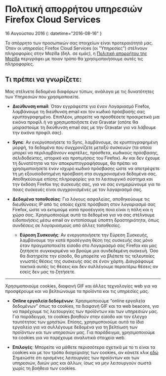 # Πολιτική απορρήτου υπηρεσιών Firefox Cloud Services

16 Αυγούστου 2016
{: datetime="2016-08-16" }

Το απόρρητο των προσωπικών σας στοιχείων είναι προτεραιότητά μας. Όταν οι υπηρεσίες Firefox Cloud Services (οι "Υπηρεσίες") στέλνουν πληροφορίες στην Mozilla (δηλ. σε εμάς), η [Πολιτική απορρήτου της Mozilla](https://www.mozilla.org/privacy/) περιγράφει με ποιον τρόπο θα χρησιμοποιήσουμε αυτές τις πληροφορίες.

## Τι πρέπει να γνωρίζετε:

Μας στέλνετε δεδομένα διαφόρων τύπων, ανάλογα με τις δυνατότητες των Υπηρεσιών που χρησιμοποιείτε.

* **Διεύθυνση email**: Όταν εγγράφεστε για έναν Λογαριασμό Firefox, λαμβάνουμε τη διεύθυνση email και τον κωδικό πρόσβασής σας κρυπτογραφημένο. Επιπλέον, μπορείτε να προσθέσετε προαιρετικά μια εικόνα προφίλ ή να χρησιμοποιήσετε ένα Gravatar (οπότε θα μοιραστούμε τη διεύθυνση email σας με την Gravatar για να λάβουμε την εικόνα προφίλ σας).

* **Sync**: Αν ενεργοποιήσετε το Sync, λαμβάνουμε, σε κρυπτογραφημένη μορφή, τα δεδομένα που συγχρονίζετε μεταξύ συσκευών (τα οποία μπορεί να περιλαμβάνουν καρτέλες, πρόσθετα, κωδικούς πρόσβασης, σελιδοδείκτες, ιστορικό και προτιμήσεις του Firefox).  Αν και δεν έχουμε τη δυνατότητα να τον αποκρυπτογραφήσουμε, θα πρέπει να χρησιμοποιήσετε έναν ισχυρό κωδικό πρόσβασης ώστε να αποτρέψετε τη μη εξουσιοδοτημένη πρόσβαση στα συγχρονισμένα δεδομένα σας.  Αποθηκεύουμε επίσης πληροφορίες για το λειτουργικό σύστημα και την έκδοση Firefox της συσκευής σας, για να σας ενημερώνουμε για το ποιες συσκευές είναι συγχρονισμένες με τον λογαριασμό σας. 

* **Δεδομένα τοποθεσίας**: Για λόγους ασφαλείας, αποθηκεύουμε τις διευθύνσεις IP από τις οποίες έχετε πρόσβαση στον λογαριασμό σας Firefox, ώστε να εκτιμούμε κατά προσέγγιση ποια είναι η πόλη και η χώρα σας.  Χρησιμοποιούμε αυτά τα δεδομένα για να σας στέλνουμε ειδοποιήσεις μέσω email αν εντοπίσουμε ύποπτη δραστηριότητα, όπως συνδέσεις σε λογαριασμούς από άλλες τοποθεσίες.
    
	* **Εύρεση Συσκευής**: Αν ενεργοποιήσετε την Εύρεση Συσκευής, λαμβάνουμε την κατά προσέγγιση θέση της συσκευής σας μόνο όταν πραγματοποιείτε είσοδο στο Λογαριασμό σας Firefox και μας ζητήσετε συγκεκριμένα να βρούμε μια συνδεδεμένη συσκευή. Όσο θα διατηρείτε την είσοδο, θα μπορείτε να βλέπετε τις τελευταίες γνωστές θέσεις της συσκευής σας σε έναν χάρτη. Διαγράφουμε τακτικά αυτές τις θέσεις και δεν συλλέγουμε περαιτέρω θέσεις αν εσείς δεν μας το ζητήσετε.

---------------------------------------

Χρησιμοποιούμε cookies, διαφανή GIF και άλλες τεχνολογίες web για να προσφέρουμε και να βελτιώνουμε τα προϊόντα και τις υπηρεσίες μας.

* **Online εργαλεία δεδομένων**: Χρησιμοποιούμε “online εργαλεία δεδομένων” όπως τα cookies, τα διαφανή GIF και τα web beacons, για να παρέχουμε τις λειτουργίες των προϊόντων και των υπηρεσιών μας. Για παράδειγμα, τα cookies βοηθούν στην είσοδο και τον έλεγχο ταυτότητας των χρηστών. Επίσης, χρησιμοποιούμε αυτά τα ίδια εργαλεία για να συλλέγουμε δεδομένα για τη βελτίωση των προϊόντων και των υπηρεσιών μας. Για παράδειγμα, χρησιμοποιούμε τα cookies για να παρέχουμε αναλυτικά στοιχεία web.

* **Επιλογές**: Μπορείτε να μάθετε περισσότερα σχετικά με το τι είναι τα cookies και με τον τρόπο διαχείρισης των cookies, αν κάνετε κλικ [εδώ](https://support.mozilla.org/el/kb/cookies-el) Σημειώστε ότι ορισμένες λειτουργίες των προϊόντων και των υπηρεσιών, δικών μας και άλλων, ίσως να μην λειτουργούν σωστά χωρίς τη βοήθεια των cookies.

